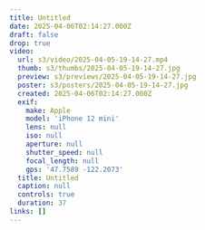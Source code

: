 ```yaml
---
title: Untitled
date: 2025-04-06T02:14:27.000Z
draft: false
drop: true
video:
  url: s3/video/2025-04-05-19-14-27.mp4
  thumb: s3/thumbs/2025-04-05-19-14-27.jpg
  preview: s3/previews/2025-04-05-19-14-27.jpg
  poster: s3/posters/2025-04-05-19-14-27.jpg
  created: 2025-04-06T02:14:27.000Z
  exif:
    make: Apple
    model: 'iPhone 12 mini'
    lens: null
    iso: null
    aperture: null
    shutter_speed: null
    focal_length: null
    gps: '47.7589 -122.2073'
  title: Untitled
  caption: null
  controls: true
  duration: 37
links: []
---
```


